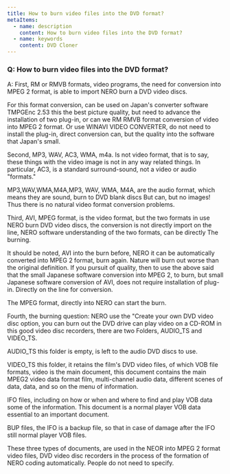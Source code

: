 ```yaml
---
title: How to burn video files into the DVD format?
metaItems:
  - name: description
    content: How to burn video files into the DVD format?
  - name: keywords
    content: DVD Cloner
---
```


### Q: How to burn video files into the DVD format?

A:
First, RM or RMVB formats, video programs, the need for conversion into MPEG 2 format, is able to import NERO burn a DVD video discs.

For this format conversion, can be used on Japan's converter software TMPGEnc 2.53 this the best picture quality, but need to advance the installation of two plug-in, or can we RM RMVB format conversion of video into MPEG 2 format. Or use WINAVI VIDEO CONVERTER, do not need to install the plug-in, direct conversion can, but the quality into the software that Japan's small.

Second, MP3, WAV, AC3, WMA, m4a. Is not video format, that is to say, these things with the video image is not in any way related things.
In particular, AC3, is a standard surround-sound, not a video or audio "formats."

MP3,WAV,WMA,M4A,MP3, WAV, WMA, M4A, are the audio format, which means they are sound, burn to DVD blank discs But can, but no images! Thus there is no natural video format conversion problems.

Third, AVI, MPEG format, is the video format, but the two formats in use NERO burn DVD video discs, the conversion is not directly import on the line, NERO software understanding of the two formats, can be directly The burning.

It should be noted, AVI into the burn before, NERO it can be automatically converted into MPEG 2 format, burn again. Nature will burn out worse than the original definition. If you pursuit of quality, then to use the above said that the small Japanese software conversion into MPEG 2, to burn, but small Japanese software conversion of AVI, does not require installation of plug-in. Directly on the line for conversion.

The MPEG format, directly into NERO can start the burn.

Fourth, the burning question: NERO use the "Create your own DVD video disc option, you can burn out the DVD drive can play video on a CD-ROM in this good video disc recorders, there are two Folders, AUDIO_TS and VIDEO_TS.

AUDIO_TS this folder is empty, is left to the audio DVD discs to use.

VIDEO_TS this folder, it retains the film's DVD video files, of which VOB file formats, video is the main document, this document contains the main MPEG2 video data format film, multi-channel audio data, different scenes of data, data, and so on the menu of information.

IFO files, including on how or when and where to find and play VOB data some of the information. This document is a normal player VOB data essential to an important document.

BUP files, the IFO is a backup file, so that in case of damage after the IFO still normal player VOB files.

These three types of documents, are used in the NEOR into MPEG 2 format video files, DVD video disc recorders in the process of the formation of NERO coding automatically. People do not need to specify.
